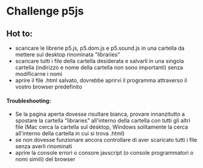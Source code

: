 # Challenge p5js

## Hot to:
- scaricare le librerie p5.js, p5.dom.js e p5.sound.js in una cartella da mettere sul desktop rinominata "libraries"
- scaricare tutti i file della cartella desiderata e salvarli in una singola cartella (indirizzo e nome della cartella non sono importanti) senza modificarne i nomi 
- aprire il file .html salvato, dovrebbe aprirvi il programma attraverso il vostro browser predefinito

#### Troubleshooting: 
- Se la pagina aperta dovesse risultare bianca, provare innanzitutto a spostare la cartella "libraries" all'interno della cartella con tutti gli altri file (Mac cerca la cartella sul desktop, Windows solitamente la cerca all'interno della cartella in cui si trova .html)
- se non dovesse funzionare ancora controllare di aver scaricato tutti i file senza averli rinominati
- aprire la console errori o consore javscript (o console programmatori o nomi simili) del browser
